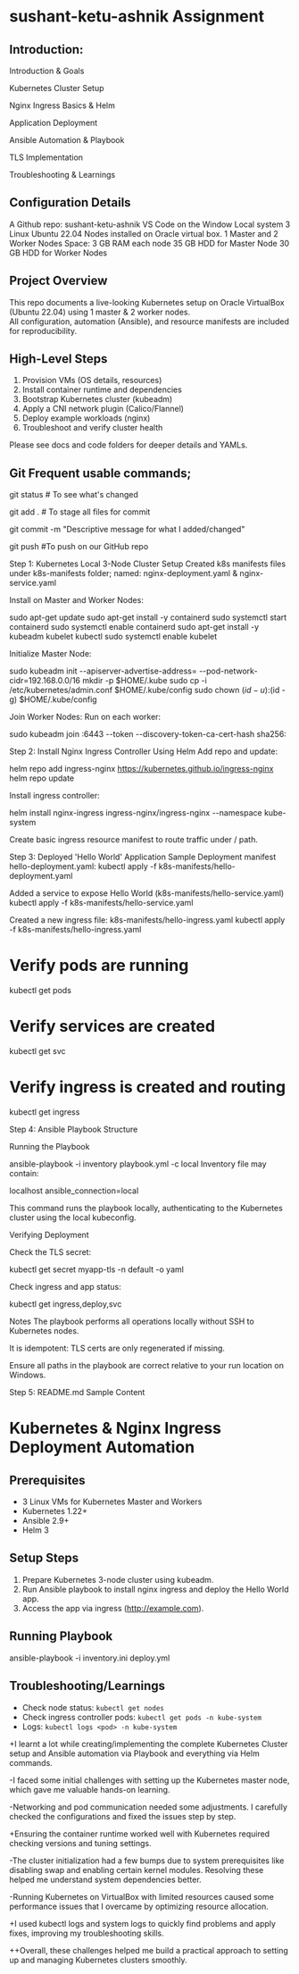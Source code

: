 # sushant-ketu-ashnik Assignment
## Introduction:

Introduction & Goals

 Kubernetes Cluster Setup

 Nginx Ingress Basics & Helm

 Application Deployment

 Ansible Automation & Playbook

 TLS Implementation

 Troubleshooting & Learnings


## Configuration Details
A Github repo: sushant-ketu-ashnik
VS Code on the Window Local system 
 3 Linux Ubuntu 22.04 Nodes installed on Oracle virtual box.
 1 Master and 2 Worker Nodes
 Space: 
  3 GB RAM each node
  35 GB HDD for Master Node 
  30 GB HDD for Worker Nodes


## Project Overview

This repo documents a live-looking Kubernetes setup on Oracle VirtualBox (Ubuntu 22.04) using 1 master & 2 worker nodes.  
All configuration, automation (Ansible), and resource manifests are included for reproducibility.

## High-Level Steps


1. Provision VMs (OS details, resources)
2. Install container runtime and dependencies
3. Bootstrap Kubernetes cluster (kubeadm)
4. Apply a CNI network plugin (Calico/Flannel)
5. Deploy example workloads (nginx)
6. Troubleshoot and verify cluster health

Please see docs and code folders for deeper details and YAMLs.


## Git Frequent usable commands;

git status                     # To see what's changed

git add .                      # To stage all files for commit

git commit -m "Descriptive message for what I added/changed"

git push                       #To push on our GitHub repo



Step 1: Kubernetes Local 3-Node Cluster Setup
Created k8s manifests files under k8s-manifests folder;
named: nginx-deployment.yaml & nginx-service.yaml

Install on Master and Worker Nodes:
 
sudo apt-get update
sudo apt-get install -y containerd
sudo systemctl start containerd
sudo systemctl enable containerd
sudo apt-get install -y kubeadm kubelet kubectl
sudo systemctl enable kubelet

Initialize Master Node:
 
sudo kubeadm init --apiserver-advertise-address=<master-ip> --pod-network-cidr=192.168.0.0/16
mkdir -p $HOME/.kube
sudo cp -i /etc/kubernetes/admin.conf $HOME/.kube/config
sudo chown $(id -u):$(id -g) $HOME/.kube/config

Join Worker Nodes:
 Run on each worker:

 
  sudo kubeadm join <master-ip>:6443 --token <token> --discovery-token-ca-cert-hash sha256:<hash>

Step 2: Install Nginx Ingress Controller Using Helm
Add repo and update:

helm repo add ingress-nginx https://kubernetes.github.io/ingress-nginx
helm repo update


Install ingress controller:
 
helm install nginx-ingress ingress-nginx/ingress-nginx --namespace kube-system

Create basic ingress resource manifest to route traffic under / path.


Step 3: Deployed 'Hello World' Application
Sample Deployment manifest hello-deployment.yaml:
kubectl apply -f k8s-manifests/hello-deployment.yaml

Added a service to expose Hello World (k8s-manifests/hello-service.yaml)
 kubectl apply -f k8s-manifests/hello-service.yaml

 Created a new ingress file:
 k8s-manifests/hello-ingress.yaml
 kubectl apply -f k8s-manifests/hello-ingress.yaml

# Verify pods are running
kubectl get pods

# Verify services are created
kubectl get svc

# Verify ingress is created and routing
kubectl get ingress


Step 4: Ansible Playbook Structure
 
Running the Playbook
 
ansible-playbook -i inventory playbook.yml -c local
Inventory file may contain:
  
localhost ansible_connection=local

This command runs the playbook locally, authenticating to the Kubernetes cluster using the local kubeconfig.

Verifying Deployment

Check the TLS secret:
 
kubectl get secret myapp-tls -n default -o yaml

Check ingress and app status:
 
 kubectl get ingress,deploy,svc

Notes
 The playbook performs all operations locally without SSH to Kubernetes nodes.

 It is idempotent: TLS certs are only regenerated if missing.

 Ensure all paths in the playbook are correct relative to your run location on Windows.


Step 5: README.md Sample Content
 
# Kubernetes & Nginx Ingress Deployment Automation

## Prerequisites
- 3 Linux VMs for Kubernetes Master and Workers
- Kubernetes 1.22+
- Ansible 2.9+
- Helm 3

## Setup Steps
1. Prepare Kubernetes 3-node cluster using kubeadm.
2. Run Ansible playbook to install nginx ingress and deploy the Hello World app.
3. Access the app via ingress (http://example.com).

## Running Playbook
ansible-playbook -i inventory.ini deploy.yml


## Troubleshooting/Learnings
- Check node status: `kubectl get nodes`
- Check ingress controller pods: `kubectl get pods -n kube-system`
- Logs: `kubectl logs <pod> -n kube-system`

+I learnt a lot while creating/implementing the complete Kubernetes Cluster setup and Ansible automation via Playbook and everything via Helm commands.
 
-I faced some initial challenges with setting up the Kubernetes master node, which gave me valuable hands-on learning.

-Networking and pod communication needed some adjustments. I carefully checked the configurations and fixed the issues step by step.

+Ensuring the container runtime worked well with Kubernetes required checking versions and tuning settings.

-The cluster initialization had a few bumps due to system prerequisites like disabling swap and enabling certain kernel modules. Resolving these helped me understand system dependencies better.

-Running Kubernetes on VirtualBox with limited resources caused some performance issues that I overcame by optimizing resource allocation.

+I used kubectl logs and system logs to quickly find problems and apply fixes, improving my troubleshooting skills.

++Overall, these challenges helped me build a practical approach to setting up and managing Kubernetes clusters smoothly.


